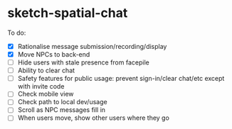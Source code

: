 # sketch-spatial-chat

To do:

- [x] Rationalise message submission/recording/display
- [x] Move NPCs to back-end
- [ ] Hide users with stale presence from facepile
- [ ] Ability to clear chat
- [ ] Safety features for public usage: prevent sign-in/clear chat/etc except with invite code
- [ ] Check mobile view
- [ ] Check path to local dev/usage
- [ ] Scroll as NPC messages fill in
- [ ] When users move, show other users where they go
